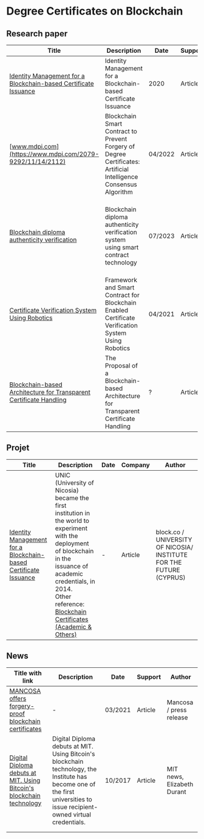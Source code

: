 # Degree Certificates on Blockchain

## Research paper

| Title                                                        | Description                                                  | Date    | Support | Author                                                       |
| ------------------------------------------------------------ | ------------------------------------------------------------ | ------- | ------- | ------------------------------------------------------------ |
| [Identity Management for a Blockchain-based Certificate Issuance](https://www.merlin.uzh.ch/contributionDocument/download/13074) | Identity Management for a Blockchain-based Certificate Issuance | 2020    | Article | Vasileios Koukoutsas                                         |
| [www.mdpi.com](https://www.mdpi.com/2079-9292/11/14/2112)    | Blockchain Smart Contract to Prevent Forgery of Degree Certificates: Artificial Intelligence Consensus Algorithm | 04/2022 | Article | [**Seong-Kyu Kim**](https://sciprofiles.com/profile/660376?utm_source=mdpi.com&utm_medium=website&utm_campaign=avatar_name) |
| [Blockchain diploma authenticity verification](https://ami.uni-eszterhazy.hu/uploads/papers/finalpdf/AMI_57_from1to23.pdf) | Blockchain diploma authenticity verification system using smart contract technology | 07/2023 | Article | Ruben Frisch, Dóra Éva Dobák, József Udvaros - Budapest Business School,Faculty of Finance and Accountancy |
| [Certificate Verification System Using Robotics](https://link.springer.com/chapter/10.1007/978-981-16-0598-7_10) | Framework and Smart Contract for Blockchain Enabled Certificate Verification System Using Robotics | 04/2021 | Article | [Nitima Malsa](https://link.springer.com/chapter/10.1007/978-981-16-0598-7_10#auth-Nitima-Malsa), [Vaibhav Vyas](https://link.springer.com/chapter/10.1007/978-981-16-0598-7_10#auth-Vaibhav-Vyas), [Jyoti Gautam](https://link.springer.com/chapter/10.1007/978-981-16-0598-7_10#auth-Jyoti-Gautam), [Rabindra Nath Shaw](https://link.springer.com/chapter/10.1007/978-981-16-0598-7_10#auth-Rabindra_Nath-Shaw), [Ankush Ghosh](https://link.springer.com/chapter/10.1007/978-981-16-0598-7_10#auth-Ankush-Ghosh) |
| [Blockchain-based Architecture for Transparent Certificate Handling](https://files.ifi.uzh.ch/CSG/staff/rodrigues/extern/publications/BSCT18.pdf) | The Proposal of a Blockchain-based Architecture for Transparent Certificate Handling | ?       | Article | Department of Informatics (IfI), University of Zurich (UZH), UNSW Sydney |

## Projet

| Title                                                        | Description                                                  | Date | Company | Author                                                       |
| ------------------------------------------------------------ | ------------------------------------------------------------ | ---- | ------- | ------------------------------------------------------------ |
| [Identity Management for a Blockchain-based Certificate Issuance](https://block.co/industries/university-of-nicosia/) | UNIC (University of Nicosia) became the first institution in the world to experiment with the deployment of blockchain in the issuance of academic credentials, in 2014.<br /> Other reference: [Blockchain Certificates (Academic & Others)](https://www.unic.ac.cy/iff/blockchain-certificates/) | -    | Article | block.co / UNIVERSITY OF NICOSIA/ INSTITUTE FOR THE FUTURE (CYPRUS) |



## News

| Title with link                                              | Description                                                  | Date    | Support | Author                     |
| ------------------------------------------------------------ | ------------------------------------------------------------ | ------- | ------- | -------------------------- |
| [MANCOSA offers forgery-proof blockchain certificates](https://www.mancosa.co.za/news/mancosa-offers-forgery-proof-blockchain-certificates/) | -                                                            | 03/2021 | Article | Mancosa / press release    |
| [Digital Diploma debuts at MIT. Using Bitcoin's blockchain technology](https://news.mit.edu/2017/mit-debuts-secure-digital-diploma-using-bitcoin-blockchain-technology-1017) | Digital Diploma debuts at MIT. Using Bitcoin's blockchain technology, the Institute has become one of the first universities to issue recipient-owned virtual credentials. | 10/2017 | Article | MIT news, Elizabeth Durant |
|                                                              |                                                              |         |         |                            |
|                                                              |                                                              |         |         |                            |

